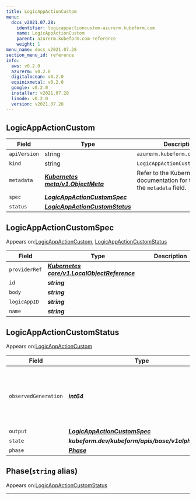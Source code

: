 ```yaml
---
title: LogicAppActionCustom
menu:
  docs_v2021.07.28:
    identifier: logicappactioncustom-azurerm.kubeform.com
    name: LogicAppActionCustom
    parent: azurerm.kubeform.com-reference
    weight: 1
menu_name: docs_v2021.07.28
section_menu_id: reference
info:
  aws: v0.2.0
  azurerm: v0.2.0
  digitalocean: v0.2.0
  equinixmetal: v0.2.0
  google: v0.2.0
  installer: v2021.07.28
  linode: v0.2.0
  version: v2021.07.28
---
```


## LogicAppActionCustom
| Field | Type | Description |
| ------ | ----- | ----------- |
| `apiVersion` | string | `azurerm.kubeform.com/v1alpha1` |
|    `kind` | string | `LogicAppActionCustom` |
| `metadata` | ***[Kubernetes meta/v1.ObjectMeta](https://v1-18.docs.kubernetes.io/docs/reference/generated/kubernetes-api/v1.18/#objectmeta-v1-meta)***|Refer to the Kubernetes API documentation for the fields of the `metadata` field.|
| `spec` | ***[LogicAppActionCustomSpec](#logicappactioncustomspec)***||
| `status` | ***[LogicAppActionCustomStatus](#logicappactioncustomstatus)***||
## LogicAppActionCustomSpec

Appears on:[LogicAppActionCustom](#logicappactioncustom), [LogicAppActionCustomStatus](#logicappactioncustomstatus)

| Field | Type | Description |
| ------ | ----- | ----------- |
| `providerRef` | ***[Kubernetes core/v1.LocalObjectReference](https://v1-18.docs.kubernetes.io/docs/reference/generated/kubernetes-api/v1.18/#localobjectreference-v1-core)***||
| `id` | ***string***||
| `body` | ***string***||
| `logicAppID` | ***string***||
| `name` | ***string***||
## LogicAppActionCustomStatus

Appears on:[LogicAppActionCustom](#logicappactioncustom)

| Field | Type | Description |
| ------ | ----- | ----------- |
| `observedGeneration` | ***int64***| ***(Optional)*** Resource generation, which is updated on mutation by the API Server.|
| `output` | ***[LogicAppActionCustomSpec](#logicappactioncustomspec)***| ***(Optional)*** |
| `state` | ***kubeform.dev/kubeform/apis/base/v1alpha1.State***| ***(Optional)*** |
| `phase` | ***[Phase](#phase)***| ***(Optional)*** |
## Phase(`string` alias)

Appears on:[LogicAppActionCustomStatus](#logicappactioncustomstatus)

---
